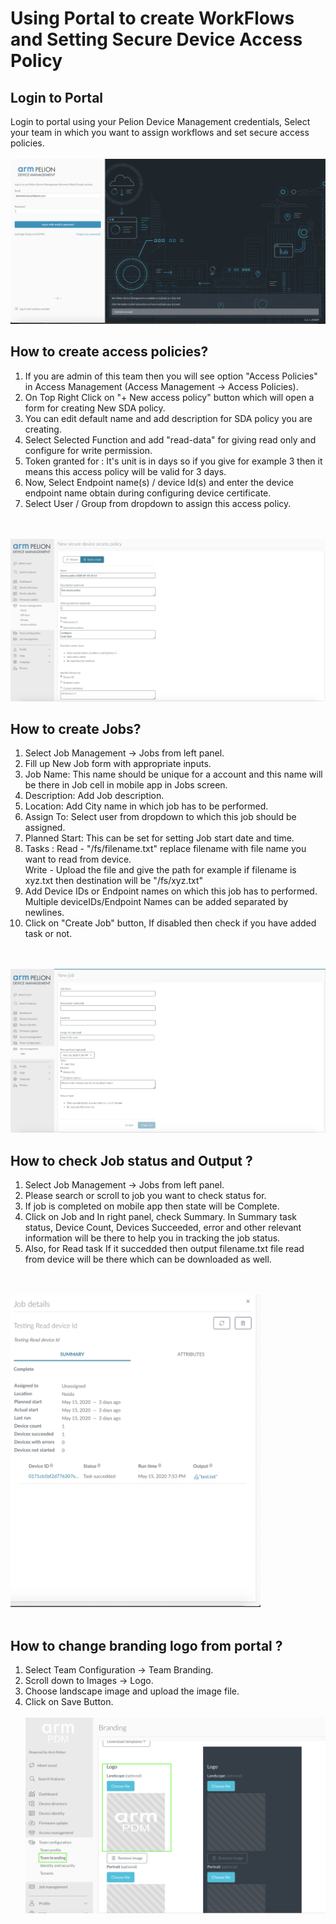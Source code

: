 <h1 id="features">Using Portal to create WorkFlows and Setting Secure Device Access Policy</h1>

## Login to Portal
Login to portal using your Pelion Device Management credentials, Select your team in which you want to assign workflows and set secure access policies.
<br><br>
<img src="assets/portal_login.png"></img>

## How to create access policies?

1. If you are admin of this team then you will see option "Access Policies" in Access Management (Access Management -> Access Policies).
2. On Top Right Click on "+ New access policy" button which will open a form for creating New SDA policy.
3. You can edit default name and add description for SDA policy you are creating.
4. Select Selected Function and add "read-data" for giving read only and configure for write permission. 
5. Token granted for : It's unit is in days so if you give for example 3 then it means this access policy will be valid for 3 days.
6. Now, Select Endpoint name(s) / device Id(s) and enter the device endpoint name obtain during configuring device certificate.
7. Select User / Group from dropdown to assign this access policy. 

<br><br>
<img src="assets/sda.png"></img>

## How to create Jobs?

1. Select Job Management -> Jobs from left panel.
2. Fill up New Job form with appropriate inputs.
3. Job Name: This name should be unique for a account and this name will be there in Job cell in mobile app in Jobs screen.
4. Description: Add Job description.
5. Location: Add City name in which job has to be performed.
6. Assign To: Select user from dropdown to which this job should be assigned.
7. Planned Start: This can be set for setting Job start date and time.
8. Tasks : Read - "/fs/filename.txt" replace filename with file name you want to read from device. 
      <br> Write - Upload the file and give the path for example if filename is xyz.txt then destination will be "/fs/xyz.txt"
9. Add Device IDs or Endpoint names on which this job has to performed. Multiple deviceIDs/Endpoint Names can be added separated by newlines.     
10. Click on "Create Job" button, If disabled then check if you have added task or not.

<br><br>
<img src="assets/jobs_creation_portal.png"></img>

## How to check Job status and Output ?
1. Select Job Management -> Jobs from left panel.
2. Please search or scroll to job you want to check status for.
3. If job is completed on mobile app then state will be Complete.
4. Click on Job and In right panel, check Summary. In Summary task status, Device Count, Devices Succeeded, error and other relevant information will be there to help you in tracking the job status.
5. Also, for Read task If it succedded then output filename.txt file read from device will be there which can be downloaded as well.

<br><br>
<img src="assets/job_summary.png" width="400" height="500"></img>
<br><br>
## How to change branding logo from portal ?
1. Select Team Configuration -> Team Branding.
2. Scroll down to Images -> Logo.
3. Choose landscape image and upload the image file.
4. Click on Save Button.
<br><br>
<img src="assets/portal_branding.png"></img>
      
